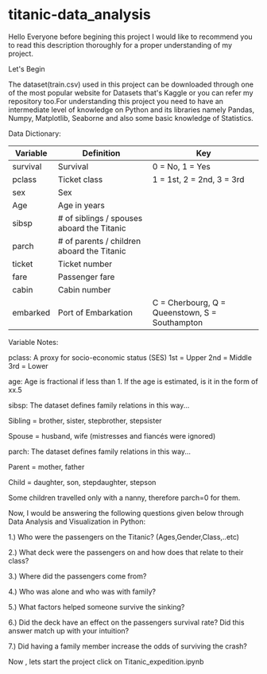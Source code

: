 # titanic-data_analysis
Hello Everyone before begining this project I would like to recommend you to read this description thoroughly for a proper understanding of my project.

Let's Begin

The dataset(train.csv) used in this project can be downloaded through one of the most popular website for Datasets that's Kaggle or you can refer my repository too.For understanding this project you need to have an intermediate level of knowledge on Python and its libraries namely Pandas, Numpy, Matplotlib, Seaborne and also some basic knowledge of Statistics.

Data Dictionary:

| Variable | Definition                                |Key                                            |
|----------|-------------------------------------------|-----------------------------------------------|
| survival |Survival	                                 |0 = No, 1 = Yes                                |
| pclass	 |Ticket class	                             |1 = 1st, 2 = 2nd, 3 = 3rd                      |
| sex	     |Sex	                                       |                                               |
| Age	     |Age in years	                             |                                               |
| sibsp	   |# of siblings / spouses aboard the Titanic |	                                             |
| parch	   |# of parents / children aboard the Titanic |                                               |
| ticket	 |Ticket number	                             |                                               |
| fare	   |Passenger fare	                           |                                               |
| cabin	   |Cabin number	                             |                                               |
| embarked |Port of Embarkation	                       |C = Cherbourg, Q = Queenstown, S = Southampton |

Variable Notes:

pclass: A proxy for socio-economic status (SES)
1st = Upper
2nd = Middle
3rd = Lower

age: Age is fractional if less than 1. If the age is estimated, is it in the form of xx.5

sibsp: The dataset defines family relations in this way...

Sibling = brother, sister, stepbrother, stepsister

Spouse = husband, wife (mistresses and fiancés were ignored)

parch: The dataset defines family relations in this way...

Parent = mother, father

Child = daughter, son, stepdaughter, stepson

Some children travelled only with a nanny, therefore parch=0 for them.

Now, I would be answering the following questions given below through Data Analysis and Visualization in Python:

1.) Who were the passengers on the Titanic? (Ages,Gender,Class,..etc)

2.) What deck were the passengers on and how does that relate to their class?

3.) Where did the passengers come from?

4.) Who was alone and who was with family?

5.) What factors helped someone survive the sinking?

6.) Did the deck have an effect on the passengers survival rate? Did this answer match up with your intuition?

7.) Did having a family member increase the odds of surviving the crash?

Now , lets start the project click on Titanic_expedition.ipynb
